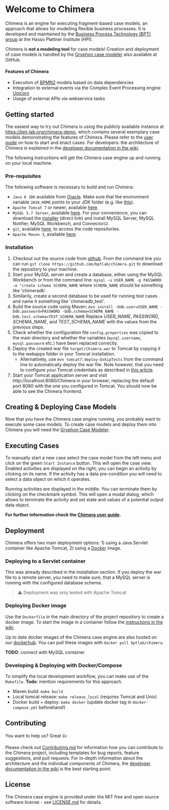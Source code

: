 
# Welcome to Chimera
Chimera is an engine for executing fragment-based case models, an approach that allows for modelling flexible business processes.
It is developed and maintained by the [Business Process Technology (BPT) group](http://bpt.hpi.uni-potsdam.de/Public/) at the Hasso Plattner Institute (HPI).

Chimera is **not a modeling tool** for case models! Creation and deployment of case models is handled by the [Gryphon case modeler](https://github.com/bptlab/gryphon) also available at GitHub.

#### Features of Chimera
* Execution of [BPMN2](http://www.omg.org/spec/BPMN/2.0/) models based on data dependencies
* Integration to external events via the Complex Event Processing engine [Unicorn](https://bpt.hpi.uni-potsdam.de/UNICORN)
* Usage of external APIs via webservice tasks

## Getting started
The easiest way to try out Chimera is using the publicly available instance at https://bpt-lab.org/chimera-demo, which contains several exemplary case models demonstrating the features of Chimera. Please refer to the [user guide](https://bptlab.github.io/chimera) on how to start and enact cases. For developers: the architecture of Chimera is explained in the [developer documentation in the wiki](https://github.com/bptlab/chimera/wiki/DevDoc).

The following instructions will get the Chimera case engine up and running on your local machine.

### Pre-requisites
The following software is necessary to build and run Chimera:

   * `Java 8 JDK` available from [Oracle](http://www.oracle.com/technetwork/java/javase/downloads/jdk8-downloads-2133151.html). Make sure that the environment variable `JAVA_HOME` points to your JDK folder (e.g. like [this](http://www.wikihow.com/Set-Java-Home)).
   * `Apache Tomcat 7` or newer, available [here](https://tomcat.apache.org/download-70.cgi).
   * `MySQL 5.7 Server`, available [here](http://dev.mysql.com/downloads/mysql/). For your convenience, you can download the [installer](https://dev.mysql.com/get/Downloads/MySQLInstaller/mysql-installer-web-community-5.7.23.0.msi) (direct link) and install MySQL Server, MySQL Notifier, MySQL Workbench, and Connector/J. 
   * `git`, available [here](https://git-scm.com/downloads), to access the code repositories.
   * `Apache Maven 3`, available [here](http://maven.apache.org/install.html).

### Installation

   1. Checkout out the source code from [github](http://github.com/bptlab/chimera). From the command line you can run `git clone https://github.com/bptlab/chimera.git` to download the repository to your machine.
   1. Start your MySQL server and create a database, either using the MySQL Workbench or from the command line: `mysql -u USER_NAME -p PASSWORD -e "create schema SCHEMA_NAME` where `SCHEMA_NAME` should be something like 'chimeradb'.
   1. Similarily, create a second database to be used for running test cases and name it something like 'chimeradb_test'.
   1. Build the source code using Maven: `mvn install -Ddb.user=USER_NAME -Ddb.password=PASSWORD -Ddb.schema=SCHEMA_NAME -Ddb.test.schema=TEST_SCHEMA_NAME` Replace *USER_NAME*, *PASSWORD*, *SCHEMA_NAME*, and *TEST_SCHEMA_NAME* with the values from the previous steps.
   1. Check whether the configuration file `config.properties` was copied to the main directory and whether the variables (`mysql.username`, `mysql.password` etc.) have been replaced correctly.
   1. Deploy the created war file `target/Chimera.war` to Tomcat by copying it to the webapps folder in your Tomcat installation.
      * Alternatively, use `mvn tomcat7:deploy-DskipTests` from the command line to automatically deploy the war file. Note however, that you need to configure your Tomcat credentials as described in [this article](http://www.mkyong.com/maven/how-to-deploy-maven-based-war-file-to-tomcat/).
   1. Start your Tomcat application server and visit http://localhost:8080/Chimera in your browser, replacing the default port 8080 with the one you configured in Tomcat. You should now be able to see the Chimera frontend.

## Creating & Deploying Case Models
Now that you have the Chimera case engine running, you probably want to execute some case models. 
To create case models and deploy them into Chimera you will need the [Gryphon Case Modeler](https://github.com/bptlab/gryphon).

## Executing Cases
To manually start a new case select the case model from the left menu and click on the green `Start Instance` button.
This will open the case view. Enabled activities are displayed on the right; you can begin an activity by clicking on its name.
If the activity has a data pre-condition you will need to select a data object on which it operates.

Running activities are displayed in the middle. You can terminate them by clicking on the checkmark symbol. 
This will open a modal dialog, which allows to terminate the activity and set state and values of a potential output data object.

**For further information check the [Chimera user guide](https://bptlab.github.io/chimera).**

## Deployment
Chimera offers two main deployment options: 1) using a Java Servlet container like Apache Tomcat, 2) using a [Docker](https://www.docker.com/) image.

### Deploying to a Servlet container
This was already described in the installation section. 
If you deploy the war file to a remote server, you need to make sure, that a MySQL server is running with the configured database schema.
> :warning: Deployment was only tested with Apache Tomcat

### Deploying Docker image
Use the `Dockerfile` in the main directory of the project repository to create a docker image.
To start the image in a container follow the [instructions in the wiki](https://github.com/bptlab/chimera/wiki/ChimeraConfig#deployment-with-docker).

Up to date docker images of the Chimera case engine are also hosted on our [dockerhub](https://hub.docker.com/r/bptlab/chimera/).
You can pull these images with `docker pull bptlab/chimera`.

**TODO**: connect with MySQL container

### Developing & Deploying with Docker/Compose
To simplify the local development workflow, you can make use of the `Makefile`. 
**Todo**: mention requirements for this approach.

* Maven build: `make build`
* Local tomcat release: `make release_local` (requires Tomcat and Unix)
* Docker build + deploy: `make docker` (update docker tag in `docker-compose.yml` beforehand!)

## Contributing
You want to help us? Great :+1:

Please check out [Contributing.md](CONTRIBUTING.md) for information how you can contribute to the Chimera project, including templates for bug reports, feature suggestions, and pull requests. For in-depth information about the architecture and the individual components of Chimera, the [developer documentation in the wiki](https://github.com/bptlab/chimera/wiki/DevDoc) is the best starting point.

## License 
The Chimera case engine is provided under the MIT free and open source software license - see [LICENSE.md](LICENSE.md) for details.

